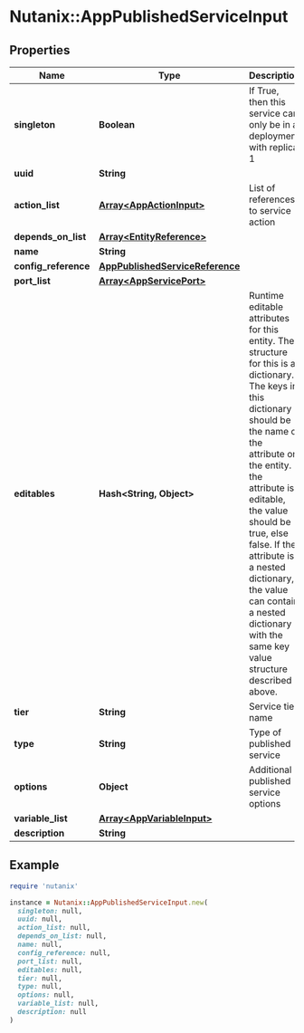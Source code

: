# Nutanix::AppPublishedServiceInput

## Properties

| Name | Type | Description | Notes |
| ---- | ---- | ----------- | ----- |
| **singleton** | **Boolean** | If True, then this service can only be in a deployment with replica 1  | [optional][default to false] |
| **uuid** | **String** |  |  |
| **action_list** | [**Array&lt;AppActionInput&gt;**](AppActionInput.md) | List of references to service action  | [optional] |
| **depends_on_list** | [**Array&lt;EntityReference&gt;**](EntityReference.md) |  | [optional] |
| **name** | **String** |  |  |
| **config_reference** | [**AppPublishedServiceReference**](AppPublishedServiceReference.md) |  | [optional] |
| **port_list** | [**Array&lt;AppServicePort&gt;**](AppServicePort.md) |  | [optional] |
| **editables** | **Hash&lt;String, Object&gt;** | Runtime editable attributes for this entity. The structure for this is a dictionary. The keys in this dictionary should be the name of the attribute on the entity. If the attribute is editable, the value should be true, else false. If the attribute is a nested dictionary, the value can contain a nested dictionary with the same key value structure described above.  | [optional] |
| **tier** | **String** | Service tier name | [optional] |
| **type** | **String** | Type of published service | [optional][default to &#39;K8S_SERVICE&#39;] |
| **options** | **Object** | Additional published service options | [optional] |
| **variable_list** | [**Array&lt;AppVariableInput&gt;**](AppVariableInput.md) |  | [optional] |
| **description** | **String** |  | [optional] |

## Example

```ruby
require 'nutanix'

instance = Nutanix::AppPublishedServiceInput.new(
  singleton: null,
  uuid: null,
  action_list: null,
  depends_on_list: null,
  name: null,
  config_reference: null,
  port_list: null,
  editables: null,
  tier: null,
  type: null,
  options: null,
  variable_list: null,
  description: null
)
```

